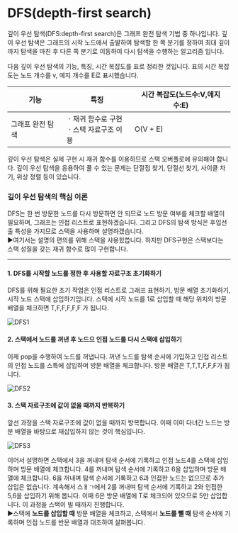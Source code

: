# DFS(depth-first search)

깊이 우선 탐색(DFS:depth-first search)은 그래프 완전 탐색 기법 중 하나입니다. 깊이 우선 탐색은 그래프의 시작 노드에서 출발하여 탐색할 한 쪽 분기를 정하여 최대 깊이까지 탐색을 마친 후 다른 쪽 분기로 이동하여 다시 탐색을 수행하는 알고리즘 입니다. 

다음 깊이 우선 탐색의 기능, 특징, 시간 복잡도를 표로 정리한 것입니다. 표의 시간 복잡도는 노드 개수를 v, 에지 개수를 E로 표시했습니다.

<table class="table">
        <thead><tr>
<th>기능</th>
<th>특징</th>
<th>시간 복잡도(노드수:V,에지수:E)</th>
</tr>
</thead>
        <tbody><tr>
<td>그래프 완전 탐색     </td>
<td>ㆍ재귀 함수로 구현<br>ㆍ스택 자료구조 이용     </td>
<td>O(V + E)     </td>
</tr>
</tbody>
</table>

깊이 우선 탐색은 실제 구현 시 재귀 함수를 이용하므로 스택 오버플로에 유의해야 합니다. 깊이 우선 탐색을 응용하여 풀 수 있는 문제는 단절점 찾기, 단절선 찾기, 사이클 차기, 위상 정렬 등이 있습니다.

### 깊이 우선 탐색의 핵심 이론
DFS는 한 번 방문한 노드를 다시 방문하면 안 되므로 노드 방문 여부를 체크할 배열이 필요하며, 그래프는 인접 리스트로 표현하겠습니다. 그리고 DFS의 탐색 방식은 후입선출 특성을 가지므로 스택을 사용하며 설명하겠습니다.  
▶여기서는 설명의 편의를 위해 스택을 사용힜씁니다. 하지만 DFS구현은 스택보다는 스택 성질을 갖는 재귀 함수로 많이 구현합니다.

***

#### 1. DFS를 시작할 노드를 정한 후 사용할 자료구조 초기화하기
DFS를 위해 필요한 초기 작업은 인접 리스트로 그래프 표현하기, 방문 배열 초기화하기, 시작 노드 스택에 삽입하기입니다. 스택에 시작 노드를 1로 삽입할 때 해당 위치의 방문배열을 체크하면 T,F,F,F,F,F 가 됩니다.

![DFS1](https://github.com/leesulgi66/Algorithm/assets/107823688/5774bcbe-65d4-4584-b134-b332a4c6f01b)
    
#### 2. 스택에서 노드를 꺼낸 후 노드으 인접 노드를 다시 스택에 삽입하기
이제 pop을 수행하여 노드를 꺼냅니다. 꺼낸 노드를 탐색 순서에 기입하고 인접 리스트의 인접 노드를 스특에 삽입하며 방문 배열을 체크합니다. 방문 배열은 T,T,T,F,F,F가 됩니다.  

![DFS2](https://github.com/leesulgi66/Algorithm/assets/107823688/9347b230-fa2e-4aaa-8c88-ad4705fcf8cf)

#### 3. 스택 자료구조에 값이 없을 때까지 반복하기
앞선 과정을 스택 자료구조에 값이 없을 때까지 방복합니다. 이때 이미 다녀간 노드는 방문 배열을 바탕으로 재삽입하지 않는 것이 핵심입니다.

![DFS3](https://github.com/leesulgi66/Algorithm/assets/107823688/9822c767-f4c9-4531-b39b-d5431da86180)

이어서 설명하면 스택에서 3을 꺼내며 탐색 순서에 기록하고 인접 노드4를 스택에 삽입하며 방문 배열에 체크합니다. 4를 꺼내며 탐색 순서에 기록하고 6을 삽입하며 방문 배열에 체크합니다. 6을 꺼내며 탐색 순서에 기록하고 6과 인접한 노드는 없으므로 추가 삽입은 없습니다. 계속해서 스ㅐㄱ에서 2를 꺼내며 탐색 순서에 기록하고 2와 인접한 5,6을 삽입하기 위해 봅니다. 이때 6은 방문 배열에 T로 체크되어 있으므로 5만 삽입합니다. 이 과정을 스택이 빌 때까지 진행합니다.  
▶스택에 **노드를 삽입할 때** 방문 배열을 체크하고, 스택에서 **노드를 뺄 때** 탐색 순서에 기록하며 인접 노드를 반문 배열과 대조하여 살펴봅니다.